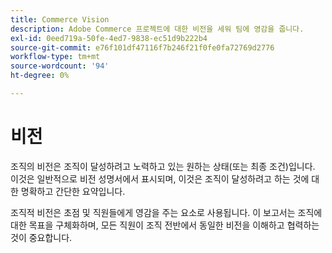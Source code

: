 ```yaml
---
title: Commerce Vision
description: Adobe Commerce 프로젝트에 대한 비전을 세워 팀에 영감을 줍니다.
exl-id: 0eed719a-50fe-4ed7-9838-ec51d9b222b4
source-git-commit: e76f101df47116f7b246f21f0fe0fa72769d2776
workflow-type: tm+mt
source-wordcount: '94'
ht-degree: 0%

---
```


# 비전

조직의 비전은 조직이 달성하려고 노력하고 있는 원하는 상태(또는 최종 조건)입니다. 이것은 일반적으로 비전 성명서에서 표시되며, 이것은 조직이 달성하려고 하는 것에 대한 명확하고 간단한 요약입니다.

조직적 비전은 초점 및 직원들에게 영감을 주는 요소로 사용됩니다. 이 보고서는 조직에 대한 목표&#x200B;을 구체화하며, 모든 직원이 조직 전반에서 동일한 비전을 이해하고 협력하는 것이 중요합니다.
